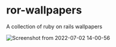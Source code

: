# ror-wallpapers
A collection of ruby on rails wallpapers

![Screenshot from 2022-07-02 14-00-56](https://user-images.githubusercontent.com/38778743/176997964-9ec93ead-53e0-470b-8891-f5edb8b577ec.png)
